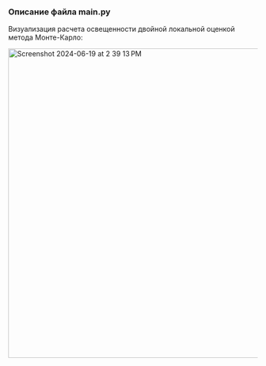 ### Описание файла main.py

Визуализация расчета освещенности двойной локальной оценкой метода Монте-Карло:

<img width="625" alt="Screenshot 2024-06-19 at 2 39 13 PM" src="https://github.com/andreystashev/local-estimates-lighting/assets/70208784/21f3c901-8634-473b-90a4-3f0cf81a9e5e">
